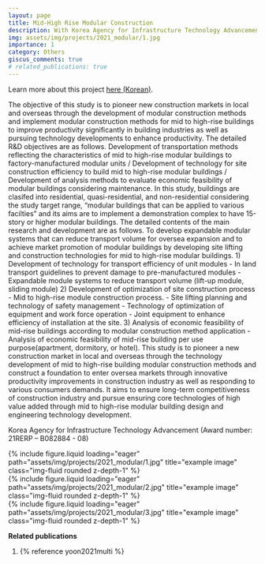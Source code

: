```yaml
---
layout: page
title: Mid-High Rise Modular Construction
description: With Korea Agency for Infrastructure Technology Advancement (2014.09 ~ 2023.06)
img: assets/img/projects/2021_modular/1.jpg
importance: 1
category: Others
giscus_comments: true
# related_publications: true
---
```


Learn more about this project [here (Korean)](http://mcfro.co.kr/).

The objective of this study is to pioneer new construction markets in local and overseas through the development of modular construction methods and implement modular construction methods for mid to high-rise buildings to improve productivity significantly in building industries as well as pursuing technology developments to enhance productivity. The detailed R&D objectives are as follows. Development of transportation methods reflecting the characteristics of mid to high-rise modular buildings to factory-manufactured modular units / Development of technology for site construction efficiency to build mid to high-rise modular buildings / Development of analysis methods to evaluate economic feasibility of modular buildings considering maintenance. In this study, buildings are clasifed into residential, quasi-residential, and non-residential considering the study target range, “modular buildings that can be applied to various facilties” and its aims are to implement a demonstration complex to have 15-story or higher modular buildings. The detailed contents of the main research and development are as follows. To develop expandable modular systems that can reduce transport volume for oversea expansion and to achieve market promotion of modular buildings by developing site lifting and construction technologies for mid to high-rise modular buildings. 1) Development of technology for transport efficiency of unit modules - In land transport guidelines to prevent damage to pre-manufactured modules - Expandable module systems to reduce transport volume (lift-up module, sliding module) 2) Development of optimization of site construction process - Mid to high-rise module construction process. - Site lifting planning and technology of safety management - Technology of optimization of equipment and work force operation - Joint equipment to enhance efficiency of installation at the site. 3) Analysis of economic feasibility of mid-rise buildings according to modular  construction method application - Analysis of economic feasibility of mid-rise building per use purpose(apartment, dormitory, or hotel). This study is to pioneer a new construction market in local and overseas through the technology development of mid to high-rise building modular construction methods and construct a foundation to enter oversea markets through innovative productivity improvements in construction industry as well as responding to various consumers demands. It aims to ensure long-term competitiveness of construction industry and pursue ensuring core technologies of high value added through mid to high-rise modular building design and engineering technology development.

Korea Agency for Infrastructure Technology Advancement (Award number: 21RERP – B082884 - 08)

<div class="col-sm mt-3 mt-md-0">
    {% include figure.liquid loading="eager" path="assets/img/projects/2021_modular/1.jpg" title="example image" class="img-fluid rounded z-depth-1" %}
</div>
<div class="col-sm mt-3 mt-md-0">
    {% include figure.liquid loading="eager" path="assets/img/projects/2021_modular/2.jpg" title="example image" class="img-fluid rounded z-depth-1" %}
</div>
<div class="col-sm mt-3 mt-md-0">
    {% include figure.liquid loading="eager" path="assets/img/projects/2021_modular/3.jpg" title="example image" class="img-fluid rounded z-depth-1" %}
</div>

**Related publications**

1. {% reference yoon2021multi %}